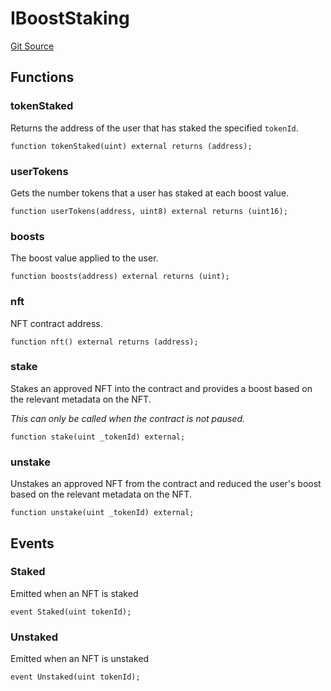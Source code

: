 # IBoostStaking
[Git Source](https://github.com/FloorDAO/floor-v2/blob/537a38ba21fa97b6f7763cc3c1b0ee2a21e56857/src/interfaces/staking/BoostStaking.sol)


## Functions
### tokenStaked

Returns the address of the user that has staked the specified `tokenId`.


```solidity
function tokenStaked(uint) external returns (address);
```

### userTokens

Gets the number tokens that a user has staked at each boost value.


```solidity
function userTokens(address, uint8) external returns (uint16);
```

### boosts

The boost value applied to the user.


```solidity
function boosts(address) external returns (uint);
```

### nft

NFT contract address.


```solidity
function nft() external returns (address);
```

### stake

Stakes an approved NFT into the contract and provides a boost based on the relevant
metadata on the NFT.

*This can only be called when the contract is not paused.*


```solidity
function stake(uint _tokenId) external;
```

### unstake

Unstakes an approved NFT from the contract and reduced the user's boost based on
the relevant metadata on the NFT.


```solidity
function unstake(uint _tokenId) external;
```

## Events
### Staked
Emitted when an NFT is staked


```solidity
event Staked(uint tokenId);
```

### Unstaked
Emitted when an NFT is unstaked


```solidity
event Unstaked(uint tokenId);
```

